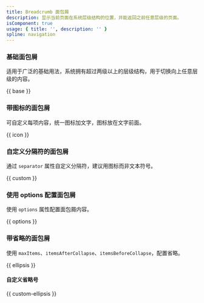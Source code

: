 ```yaml
---
title: Breadcrumb 面包屑
description: 显示当前页面在系统层级结构的位置，并能返回之前任意层级的页面。
isComponent: true
usage: { title: '', description: '' }
spline: navigation
---
```


### 基础面包屑

适用于广泛的基础用法，系统拥有超过两级以上的层级结构，用于切换向上任意层级的内容。

{{ base }}

### 带图标的面包屑

可自定义每项内容，统一图标加文字，图标放在文字前面。

{{ icon }}

### 自定义分隔符的面包屑

通过 `separator` 属性自定义分隔符，建议用图标而非文本符号。

{{ custom }}

<!-- ### 带下拉的面包屑
面包屑支持下拉菜单，带下拉的面包屑分隔符建议避免使用 “ > ”。

{{ dropdown }} -->

### 使用 options 配置面包屑

使用 `options` 属性配置面包屑内容。

{{ options }}

### 带省略的面包屑

使用 `maxItems`、`itemsAfterCollapse`、`itemsBeforeCollapse`，配置省略。

{{ ellipsis }}

#### 自定义省略号

{{ custom-ellipsis }}
